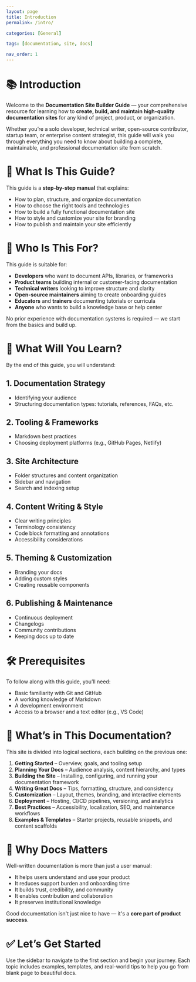```yaml
---
layout: page
title: Introduction
permalink: /intro/

categories: [General]

tags: [documentation, site, docs]

nav_order: 1
---
```


# 📚 Introduction

Welcome to the **Documentation Site Builder Guide** — your comprehensive resource for learning how to **create, build, and maintain high-quality documentation sites** for any kind of project, product, or organization.

Whether you’re a solo developer, technical writer, open-source contributor, startup team, or enterprise content strategist, this guide will walk you through everything you need to know about building a complete, maintainable, and professional documentation site from scratch.

# 🚀 What Is This Guide?

This guide is a **step-by-step manual** that explains:

- How to plan, structure, and organize documentation  
- How to choose the right tools and technologies  
- How to build a fully functional documentation site  
- How to style and customize your site for branding  
- How to publish and maintain your site efficiently

# 📌 Who Is This For?

This guide is suitable for:
- **Developers** who want to document APIs, libraries, or frameworks  
- **Product teams** building internal or customer-facing documentation  
- **Technical writers** looking to improve structure and clarity  
- **Open-source maintainers** aiming to create onboarding guides  
- **Educators** and **trainers** documenting tutorials or curricula  
- **Anyone** who wants to build a knowledge base or help center

No prior experience with documentation systems is required — we start from the basics and build up.

# 🧱 What Will You Learn?

By the end of this guide, you will understand:

## 1. Documentation Strategy
- Identifying your audience  
- Structuring documentation types: tutorials, references, FAQs, etc.  

## 2. Tooling & Frameworks
- Markdown best practices  
- Choosing deployment platforms (e.g., GitHub Pages, Netlify)  

## 3. Site Architecture
- Folder structures and content organization  
- Sidebar and navigation  
- Search and indexing setup  

## 4. Content Writing & Style
- Clear writing principles  
- Terminology consistency  
- Code block formatting and annotations  
- Accessibility considerations  

## 5. Theming & Customization
- Branding your docs  
- Adding custom styles
- Creating reusable components  

## 6. Publishing & Maintenance
- Continuous deployment  
- Changelogs  
- Community contributions  
- Keeping docs up to date  

# 🛠️ Prerequisites

To follow along with this guide, you’ll need:

- Basic familiarity with Git and GitHub 
- A working knowledge of Markdown  
- A development environment 
- Access to a browser and a text editor (e.g., VS Code)

# 📁 What’s in This Documentation?

This site is divided into logical sections, each building on the previous one:

1. **Getting Started** – Overview, goals, and tooling setup  
2. **Planning Your Docs** – Audience analysis, content hierarchy, and types  
3. **Building the Site** – Installing, configuring, and running your documentation framework  
4. **Writing Great Docs** – Tips, formatting, structure, and consistency  
5. **Customization** – Layout, themes, branding, and interactive elements  
6. **Deployment** – Hosting, CI/CD pipelines, versioning, and analytics  
7. **Best Practices** – Accessibility, localization, SEO, and maintenance workflows  
8. **Examples & Templates** – Starter projects, reusable snippets, and content scaffolds  

# 🧭 Why Docs Matters

Well-written documentation is more than just a user manual:

- It helps users understand and use your product  
- It reduces support burden and onboarding time  
- It builds trust, credibility, and community  
- It enables contribution and collaboration  
- It preserves institutional knowledge  

Good documentation isn't just nice to have — it's a **core part of product success**.

# ✅ Let’s Get Started

Use the sidebar to navigate to the first section and begin your journey. Each topic includes examples, templates, and real-world tips to help you go from blank page to beautiful docs.
